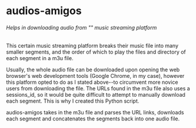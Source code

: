 # audios-amigos
###### Helps in downloading audio from "" music streaming platform

This certain music streaming platform breaks their music file into many smaller segments, and the order of which to play the files and directory of each segment in a m3u file.

Usually, the whole audio file can be downloaded upon opening the web browser's web development tools (Google Chrome, in my case), however this platform opted to do as I stated above--to circumvent more novice users from downloading the file.  The URLs found in the m3u file also uses a sessions_id, so it would be quite difficult to attempt to manually download each segment. This is why I created this Python script.

audios-amigos takes in the m3u file and parses the URL links, downloads each segment and concatenates the segments back into one audio file.
